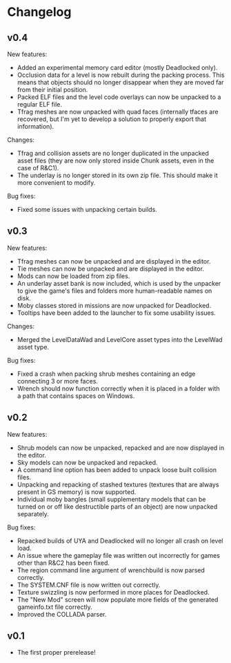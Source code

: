 # Changelog

## v0.4

New features:
- Added an experimental memory card editor (mostly Deadlocked only).
- Occlusion data for a level is now rebuilt during the packing process. This means that objects should no longer disappear when they are moved far from their initial position.
- Packed ELF files and the level code overlays can now be unpacked to a regular ELF file.
- Tfrag meshes are now unpacked with quad faces (internally tfaces are recovered, but I'm yet to develop a solution to properly export that information).

Changes:
- Tfrag and collision assets are no longer duplicated in the unpacked asset files (they are now only stored inside Chunk assets, even in the case of R&C1).
- The underlay is no longer stored in its own zip file. This should make it more convenient to modify.

Bug fixes:
- Fixed some issues with unpacking certain builds.

## v0.3

New features:
- Tfrag meshes can now be unpacked and are displayed in the editor.
- Tie meshes can now be unpacked and are displayed in the editor.
- Mods can now be loaded from zip files.
- An underlay asset bank is now included, which is used by the unpacker to give the game's files and folders more human-readable names on disk.
- Moby classes stored in missions are now unpacked for Deadlocked.
- Tooltips have been added to the launcher to fix some usability issues.

Changes:
- Merged the LevelDataWad and LevelCore asset types into the LevelWad asset type.

Bug fixes:
- Fixed a crash when packing shrub meshes containing an edge connecting 3 or more faces.
- Wrench should now function correctly when it is placed in a folder with a path that contains spaces on Windows.

## v0.2

New features:
- Shrub models can now be unpacked, repacked and are now displayed in the editor.
- Sky models can now be unpacked and repacked.
- A command line option has been added to unpack loose built collision files.
- Unpacking and repacking of stashed textures (textures that are always present in GS memory) is now supported.
- Individual moby bangles (small supplementary models that can be turned on or off like destructible parts of an object) are now unpacked separately.

Bug fixes:
- Repacked builds of UYA and Deadlocked will no longer all crash on level load.
- An issue where the gameplay file was written out incorrectly for games other than R&C2 has been fixed.
- The region command line argument of wrenchbuild is now parsed correctly.
- The SYSTEM.CNF file is now written out correctly.
- Texture swizzling is now performed in more places for Deadlocked.
- The "New Mod" screen will now populate more fields of the generated gameinfo.txt file correctly.
- Improved the COLLADA parser.

## v0.1

- The first proper prerelease!
